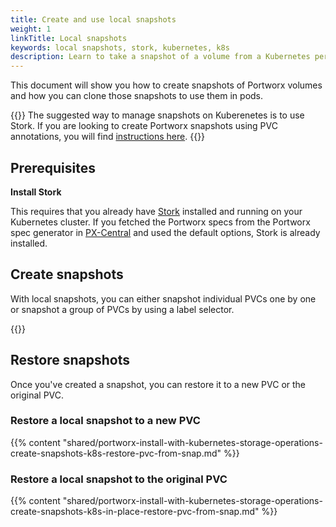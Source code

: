 ```yaml
---
title: Create and use local snapshots
weight: 1
linkTitle: Local snapshots
keywords: local snapshots, stork, kubernetes, k8s
description: Learn to take a snapshot of a volume from a Kubernetes persistent volume claim (PVC) and use that snapshot as the volume for a new pod.
---
```


This document will show you how to create snapshots of Portworx volumes and how you can clone those snapshots to use them in pods.

{{<info>}}
The suggested way to manage snapshots on Kuberenetes is to use Stork. If you are looking to create Portworx snapshots using PVC annotations, you will find [instructions here](/portworx-install-with-kubernetes/storage-operations/create-snapshots/on-demand/snaps-annotations).
{{</info>}}

## Prerequisites

**Install Stork**

This requires that you already have [Stork](/portworx-install-with-kubernetes/storage-operations/stork) installed and running on your
Kubernetes cluster. If you fetched the Portworx specs from the Portworx spec generator in [PX-Central](https://central.portworx.com) and used the default options, Stork is already installed.

## Create snapshots

With local snapshots, you can either snapshot individual PVCs one by one or snapshot a group of PVCs by using a label selector.

{{<homelist series="k8s-local-snap">}}

## Restore snapshots

Once you've created a snapshot, you can restore it to a new PVC or the original PVC.

### Restore a local snapshot to a new PVC

{{% content "shared/portworx-install-with-kubernetes-storage-operations-create-snapshots-k8s-restore-pvc-from-snap.md" %}}

### Restore a local snapshot to the original PVC

{{% content "shared/portworx-install-with-kubernetes-storage-operations-create-snapshots-k8s-in-place-restore-pvc-from-snap.md" %}}
